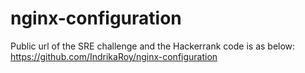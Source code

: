 # nginx-configuration

Public url of the SRE challenge and the Hackerrank code is as below:
https://github.com/IndrikaRoy/nginx-configuration